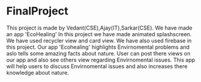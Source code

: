# FinalProject
This project is made by Vedant(CSE),Ajay(IT),Sarkar(CSE).
We have made an app 'EcoHealing'
In this project we have made animated splashscreen.
We have used recycler view and card view. 
We have also used firebase in this project.
Our app 'Ecohealing' highlights Envirnomental problems and aslo tells some amazing facts about nature.
User can post there views on our app and also see others view regarding Envirnomental issues.
This app will help users to discuss Envirnomental issues and also increases there knowledge about nature.
